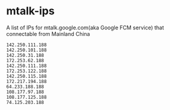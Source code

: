 # mtalk-ips
A list of IPs for mtalk.google.com(aka Google FCM service) that connectable from Mainland China

```
142.250.111.188
142.250.101.188
142.250.31.188
172.253.62.188
142.250.111.188
172.253.122.188
142.250.115.188
172.217.194.188
64.233.188.188
108.177.97.188
108.177.125.188
74.125.203.188
```
